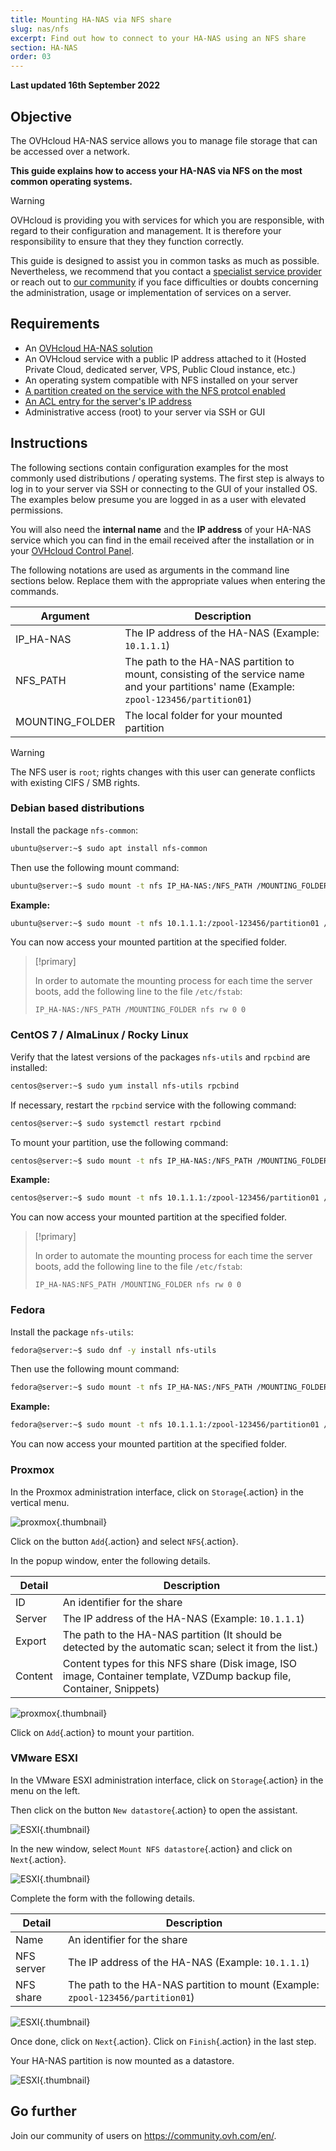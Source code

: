 ```yaml
---
title: Mounting HA-NAS via NFS share
slug: nas/nfs
excerpt: Find out how to connect to your HA-NAS using an NFS share
section: HA-NAS
order: 03
---
```


**Last updated 16th September 2022**

## Objective

The OVHcloud HA-NAS service allows you to manage file storage that can be accessed over a network.

**This guide explains how to access your HA-NAS via NFS on the most common operating systems.**

> [!warning]
>OVHcloud is providing you with services for which you are responsible, with regard to their configuration and management. It is therefore your responsibility to ensure that they they function correctly.
>
>This guide is designed to assist you in common tasks as much as possible. Nevertheless, we recommend that you contact a [specialist service provider](https://partner.ovhcloud.com/en/directory/) or reach out to [our community](https://community.ovh.com/en/) if you face difficulties or doubts concerning the administration, usage or implementation of services on a server.
>

## Requirements

- An [OVHcloud HA-NAS solution](https://www.ovhcloud.com/en/storage-solutions/nas-ha/)
- An OVHcloud service with a public IP address attached to it (Hosted Private Cloud, dedicated server, VPS, Public Cloud instance, etc.)
- An operating system compatible with NFS installed on your server
- [A partition created on the service with the NFS protcol enabled](https://docs.ovh.com/us/en/storage/file-storage/nas/get-started/#partition)
- [An ACL entry for the server's IP address](https://docs.ovh.com/us/en/storage/file-storage/nas/get-started/#addaccess)
- Administrative access (root) to your server via SSH or GUI

## Instructions

The following sections contain configuration examples for the most commonly used distributions / operating systems. The first step is always to log in to your server via SSH or connecting to the GUI of your installed OS. The examples below presume you are logged in as a user with elevated permissions.

You will also need the **internal name** and the **IP address** of your HA-NAS service which you can find in the email received after the installation or in your [OVHcloud Control Panel](https://ca.ovh.com/auth/?action=gotomanager&from=https://www.ovh.com/world/&ovhSubsidiary=we).

The following notations are used as arguments in the command line sections below. Replace them with the appropriate values when entering the commands.

|Argument|Description|
|---|---|
|IP_HA-NAS|The IP address of the HA-NAS (Example: `10.1.1.1`)|
|NFS_PATH|The path to the HA-NAS partition to mount, consisting of the service name and your partitions' name (Example: `zpool-123456/partition01`)|
|MOUNTING_FOLDER|The local folder for your mounted partition|


> [!warning]
>
> The NFS user is `root`; rights changes with this user can generate conflicts with existing CIFS / SMB rights.
>


### Debian based distributions

Install the package `nfs-common`:

```bash
ubuntu@server:~$ sudo apt install nfs-common
```

Then use the following mount command:

```bash
ubuntu@server:~$ sudo mount -t nfs IP_HA-NAS:/NFS_PATH /MOUNTING_FOLDER
```

**Example:**

```bash
ubuntu@server:~$ sudo mount -t nfs 10.1.1.1:/zpool-123456/partition01 /mount/ha_nas
```

You can now access your mounted partition at the specified folder.


> [!primary]
>
> In order to automate the mounting process for each time the server boots, add the following line to the file `/etc/fstab`:
>
> `IP_HA-NAS:/NFS_PATH /MOUNTING_FOLDER nfs rw 0 0`
>


### CentOS 7 / AlmaLinux / Rocky Linux

Verify that the latest versions of the packages `nfs-utils` and `rpcbind` are installed:


```bash
centos@server:~$ sudo yum install nfs-utils rpcbind
```

If necessary, restart the `rpcbind` service with the following command:


```bash
centos@server:~$ sudo systemctl restart rpcbind
```

To mount your partition, use the following command:

```bash
centos@server:~$ sudo mount -t nfs IP_HA-NAS:/NFS_PATH /MOUNTING_FOLDER
```

**Example:**

```bash
centos@server:~$ sudo mount -t nfs 10.1.1.1:/zpool-123456/partition01 /mount/ha_nas
```

You can now access your mounted partition at the specified folder.

> [!primary]
>
> In order to automate the mounting process for each time the server boots, add the following line to the file `/etc/fstab`:
>
> `IP_HA-NAS:NFS_PATH /MOUNTING_FOLDER nfs rw 0 0`
>

### Fedora

Install the package `nfs-utils`:

```bash
fedora@server:~$ sudo dnf -y install nfs-utils
```

Then use the following mount command:

```bash
fedora@server:~$ sudo mount -t nfs IP_HA-NAS:/NFS_PATH /MOUNTING_FOLDER
```

**Example:**

```bash
fedora@server:~$ sudo mount -t nfs 10.1.1.1:/zpool-123456/partition01 /mount/ha_nas
```

You can now access your mounted partition at the specified folder.


### Proxmox

In the Proxmox administration interface, click on `Storage`{.action} in the vertical menu.

![proxmox](images/proxmox1.png){.thumbnail}

Click on the button `Add`{.action} and select `NFS`{.action}.

In the popup window, enter the following details.

|Detail|Description|
|---|---|
|ID|An identifier for the share|
|Server|The IP address of the HA-NAS (Example: `10.1.1.1`)|
|Export|The path to the HA-NAS partition (It should be detected by the automatic scan; select it from the list.)|
|Content|Content types for this NFS share (Disk image, ISO image, Container template, VZDump backup file, Container, Snippets)|

![proxmox](images/proxmox2.png){.thumbnail}

Click on `Add`{.action} to mount your partition.

### VMware ESXI

In the VMware ESXI administration interface, click on `Storage`{.action} in the menu on the left.

Then click on the button `New datastore`{.action} to open the assistant.

![ESXI](images/esxi1.png){.thumbnail}

In the new window, select `Mount NFS datastore`{.action} and click on `Next`{.action}.

![ESXI](images/esxi2.png){.thumbnail}

Complete the form with the following details.

|Detail|Description|
|---|---|
|Name|An identifier for the share|
|NFS server|The IP address of the HA-NAS (Example: `10.1.1.1`)|
|NFS share|The path to the HA-NAS partition to mount (Example: `zpool-123456/partition01`)|

![ESXI](images/esxi3.png){.thumbnail}

Once done, click on `Next`{.action}. Click on `Finish`{.action} in the last step.

Your HA-NAS partition is now mounted as a datastore.

![ESXI](images/esxi4.png){.thumbnail}

## Go further

Join our community of users on <https://community.ovh.com/en/>.
